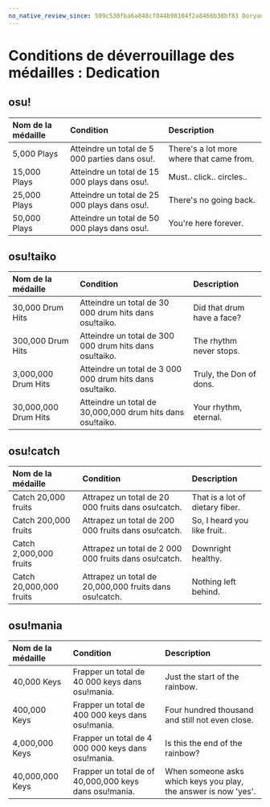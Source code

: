 ```yaml
---
no_native_review_since: 509c538fba6a848cf044b98104f2a8466b38bf83 Doryan
---
```


# Conditions de déverrouillage des médailles : Dedication

## osu!

| Nom de la médaille | Condition | Description |
| :-- | :-- | :-- |
| 5,000 Plays | Atteindre un total de 5 000 parties dans osu!. | There's a lot more where that came from. |
| 15,000 Plays | Atteindre un total de 15 000 plays dans osu!. | Must.. click.. circles.. |
| 25,000 Plays | Atteindre un total de 25 000 plays dans osu!. | There's no going back. |
| 50,000 Plays | Atteindre un total de 50 000 plays dans osu!. | You're here forever. |

## osu!taiko

| Nom de la médaille | Condition | Description |
| :-- | :-- | :-- |
| 30,000 Drum Hits | Atteindre un total de 30 000 drum hits dans osu!taiko. | Did that drum have a face? |
| 300,000 Drum Hits | Atteindre un total de 300 000 drum hits dans osu!taiko. | The rhythm never stops. |
| 3,000,000 Drum Hits | Atteindre un total de 3 000 000 drum hits dans osu!taiko. | Truly, the Don of dons. |
| 30,000,000 Drum Hits | Atteindre un total de 30,000,000 drum hits dans osu!taiko. | Your rhythm, eternal. |

## osu!catch

| Nom de la médaille | Condition | Description |
| :-- | :-- | :-- |
| Catch 20,000 fruits | Attrapez un total de 20 000 fruits dans osu!catch. | That is a lot of dietary fiber. |
| Catch 200,000 fruits | Attrapez un total de 200 000 fruits dans osu!catch. | So, I heard you like fruit.. |
| Catch 2,000,000 fruits | Attrapez un total de 2 000 000 fruits dans osu!catch. | Downright healthy. |
| Catch 20,000,000 fruits | Attrapez un total de 20,000,000 fruits dans osu!catch. | Nothing left behind. |

## osu!mania

| Nom de la médaille | Condition | Description |
| :-- | :-- | :-- |
| 40,000 Keys | Frapper un total de 40 000 keys dans osu!mania. | Just the start of the rainbow. |
| 400,000 Keys | Frapper un total de 400 000 keys dans osu!mania. | Four hundred thousand and still not even close. |
| 4,000,000 Keys | Frapper un total de 4 000 000 keys dans osu!mania. | Is this the end of the rainbow? |
| 40,000,000 Keys | Frapper un total de of 40,000,000 keys dans osu!mania. | When someone asks which keys you play, the answer is now 'yes'. |
